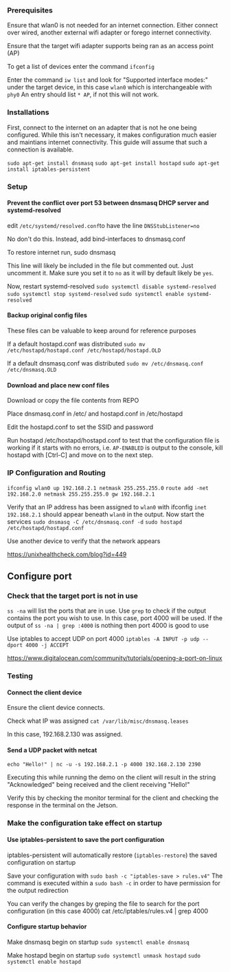 ### Prerequisites
Ensure that wlan0 is not needed for an internet connection. Either connect over wired, another external wifi adapter or forego internet connectivity.

Ensure that the target wifi adapter supports being ran as an access point (AP)

To get a list of devices enter the command `ifconfig`

Enter the command `iw list` and look for "Supported interface modes:" under the target device, in this case `wlan0` which is interchangeable with `phy0`
An entry should list `* AP`, if not this will not work.

### Installations

First, connect to the internet on an adapter that is not he one being configured. While this isn't necessary, it makes configuration much easier and maintians internet connectivity. This guide will assume that such a connection is available.

`sudo apt-get install dnsmasq`
`sudo apt-get install hostapd`
`sudo apt-get install iptables-persistent`

### Setup

#### Prevent the conflict over port 53 between dnsmasq DHCP server and systemd-resolved

edit `/etc/systemd/resolved.conf`to have the line `DNSStubListener=no`

No don't do this. Instead, add bind-interfaces to dnsmasq.conf

To restore internet run,  sudo dnsmasq

This line will likely be included in the file but commented out. Just uncomment it.
Make sure you set it to `no` as it will by default likely be `yes`.

Now, restart systemd-resolved
`sudo systemctl disable systemd-resolved`
`sudo systemctl stop systemd-resolved`
`sudo systemctl enable systemd-resolved`

#### Backup original config files

These files can be valuable to keep around for reference purposes

If a default hostapd.conf was distributed
`sudo mv /etc/hostapd/hostapd.conf /etc/hostapd/hostapd.OLD`

If a default dnsmasq.conf was distributed
`sudo mv /etc/dnsmasq.conf /etc/dnsmasq.OLD`

#### Download and place new conf files
Download or copy the file contents from REPO

Place dnsmasq.conf in /etc/ and hostapd.conf in /etc/hostapd

Edit the hostapd.conf to set the SSID and password

Run hostapd /etc/hostapd/hostapd.conf to test that the configuration file is working
if it starts with no errors, i.e. `AP-ENABLED` is output to the console, kill hostapd with [Ctrl-C] and move on to the next step.

### IP Configuration and Routing
`ifconfig wlan0 up 192.168.2.1 netmask 255.255.255.0`
`route add -net 192.168.2.0 netmask 255.255.255.0 gw 192.168.2.1`

Verify that an IP address has been assigned to `wlan0` with ifconfig
`inet 192.168.2.1` should appear beneath `wlan0` in the output.
Now start the services
`sudo dnsmasq -C /etc/dnsmasq.conf -d`
`sudo hostapd /etc/hostapd/hostapd.conf`

Use another device to verify that the network appears

https://unixhealthcheck.com/blog?id=449
## Configure port
### Check that the target port is not in use

`ss -na` will list the ports that are in use. Use `grep` to check if the output contains the port you wish to use. In this case, port 4000 will be used.
If the output of `ss -na | grep :4000` is nothing then port 4000 is good to use

Use iptables to accept UDP on port 4000
`iptables -A INPUT -p udp --dport 4000 -j ACCEPT`


https://www.digitalocean.com/community/tutorials/opening-a-port-on-linux

### Testing
#### Connect the client device

Ensure the client device connects.

Check what IP was assigned
`cat /var/lib/misc/dnsmasq.leases`

In this case, 192.168.2.130 was assigned. 
#### Send a UDP packet with netcat
`echo "Hello!" | nc -u -s 192.168.2.1 -p 4000 192.168.2.130 2390`

Executing this while running the demo on the client will result in the string "Acknowledged" being received and the client receiving "Hello!"

Verify this by checking the monitor terminal for the client and checking the response in the terminal on the Jetson.

### Make the configuration take effect on startup

#### Use iptables-persistent to save the port configuration
iptables-persistent will automatically restore (`iptables-restore`) the saved configuration on startup

Save your configuration with `sudo bash -c "iptables-save > rules.v4"`
The command is executed within a `sudo bash -c` in order to have permission for the output redirection

You can verify the changes by greping the file to search for the port configuration (in this case 4000)
cat /etc/iptables/rules.v4 | grep 4000

#### Configure startup behavior
Make dnsmasq begin on startup
`sudo systemctl enable dnsmasq`

Make hostapd begin on startup
`sudo systemctl unmask hostapd`
`sudo systemctl enable hostapd`